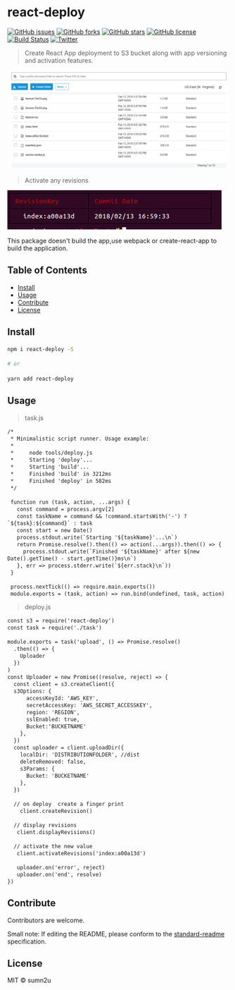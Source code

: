 # react-deploy

[![GitHub issues](https://img.shields.io/github/issues/sumn2u/react-deploy.svg)](https://github.com/sumn2u/react-deploy/issues) [![GitHub forks](https://img.shields.io/github/forks/sumn2u/react-deploy.svg)](https://github.com/sumn2u/react-deploy/network) [![GitHub stars](https://img.shields.io/github/stars/sumn2u/react-deploy.svg)](https://github.com/sumn2u/react-deploy/stargazers) [![GitHub license](https://img.shields.io/github/license/sumn2u/react-deploy.svg)](https://github.com/sumn2u/react-deploy/blob/master/LICENSE) [![Build Status](https://travis-ci.org/sumn2u/react-deploy.svg?branch=master)](https://travis-ci.org/sumn2u/react-deploy) [![Twitter](https://img.shields.io/twitter/url/https/github.com/sumn2u/react-deploy.svg?style=social)](https://twitter.com/intent/tweet?text=Wow:&url=https%3A%2F%2Fgithub.com%2Fsumn2u%2Freact-deploy)

> Create React App deployment to S3 bucket along with app versioning and activation features.

![upload revisions](img/display-revisions.png)

> Activate any revisions

![show revisions](img/showrevisions.png)


This package doesn't build the app,use webpack or create-react-app to build the application.

## Table of Contents

- [Install](#install)
- [Usage](#usage)
- [Contribute](#contribute)
- [License](#license)

## Install

```sh
npm i react-deploy -S

# or

yarn add react-deploy

```

## Usage
> task.js
```
/*
 * Minimalistic script runner. Usage example:
 *
 *     node tools/deploy.js
 *     Starting 'deploy'...
 *     Starting 'build'...
 *     Finished 'build' in 3212ms
 *     Finished 'deploy' in 582ms
 */

 function run (task, action, ...args) {
   const command = process.argv[2]
   const taskName = command && !command.startsWith('-') ? `${task}:${command}` : task
   const start = new Date()
   process.stdout.write(`Starting '${taskName}'...\n`)
   return Promise.resolve().then(() => action(...args)).then(() => {
     process.stdout.write(`Finished '${taskName}' after ${new Date().getTime() - start.getTime()}ms\n`)
   }, err => process.stderr.write(`${err.stack}\n`))
 }

 process.nextTick(() => require.main.exports())
 module.exports = (task, action) => run.bind(undefined, task, action)
```

> deploy.js
```
const s3 = require('react-deploy')
const task = require('./task')

module.exports = task('upload', () => Promise.resolve()
  .then(() => {
    Uploader
  })
)
const Uploader = new Promise((resolve, reject) => {
  const client = s3.createClient({
  s3Options: {
      accessKeyId: 'AWS_KEY',
      secretAccessKey: 'AWS_SECRET_ACCESSKEY',
      region: 'REGION',
      sslEnabled: true,
      Bucket:'BUCKETNAME'
    },
  })
  const uploader = client.uploadDir({
    localDir: 'DISTRIBUTIONFOLDER', //dist
    deleteRemoved: false,
    s3Params: {
      Bucket: 'BUCKETNAME'
    },
  })

  // on deploy  create a finger print
    client.createRevision()

  // display revisions
   client.displayRevisions()

  // activate the new value
   client.activateRevisions('index:a00a13d')

   uploader.on('error', reject)
   uploader.on('end', resolve)
})

```


## Contribute

Contributors are welcome.

Small note: If editing the README, please conform to the [standard-readme](https://github.com/RichardLitt/standard-readme) specification.

## License

MIT © sumn2u
